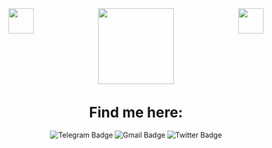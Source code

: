 <div width="100%" align="center">
  <img align="left" src="https://media.giphy.com/media/QssGEmpkyEOhBCb7e1/giphy.gif" width="50"/>
  <img align="right" src="https://media.giphy.com/media/bx3Cvt88j7PtM4SOaS/giphy.gif" width="50"/>
</div>
<div id="header" align="center">
  <img src="https://media.giphy.com/media/Ll22OhMLAlVDb8UQWe/giphy.gif" width="150"/>
</div>

<div id="badges" align="center">
  <div><h1>Find me here:</h1></div>
  <img src="https://img.shields.io/badge/Telegram-blue?style=for-the-badge&logo=Telegram&logoColor=white" alt="Telegram Badge"/>
  <img src="https://img.shields.io/badge/CodeWars-red?style=for-the-badge&logo=CodeWars&logoColor=white" alt="Gmail Badge"/>
  <img src="https://img.shields.io/badge/Gmail-blue?style=for-the-badge&logo=Gmail&logoColor=red" alt="Twitter Badge"/>
</div>
